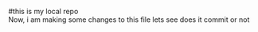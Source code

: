 #this is my local repo
<br>
Now, i am making some changes to this file lets see does it commit or not